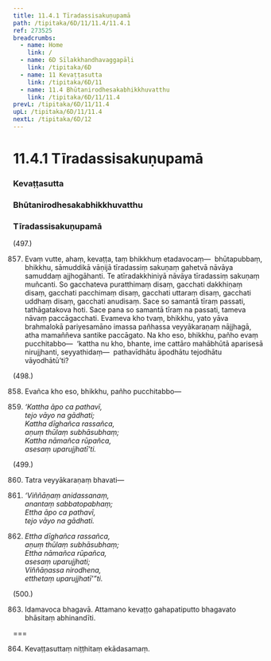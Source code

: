```yaml
---
title: 11.4.1 Tīradassisakuṇupamā
path: /tipitaka/6D/11/11.4/11.4.1
ref: 273525
breadcrumbs:
  - name: Home
    link: /
  - name: 6D Sīlakkhandhavaggapāḷi
    link: /tipitaka/6D
  - name: 11 Kevaṭṭasutta
    link: /tipitaka/6D/11
  - name: 11.4 Bhūtanirodhesakabhikkhuvatthu
    link: /tipitaka/6D/11/11.4
prevL: /tipitaka/6D/11/11.4
upL: /tipitaka/6D/11/11.4
nextL: /tipitaka/6D/12
---
```


# 11.4.1 Tīradassisakuṇupamā

### Kevaṭṭasutta

### Bhūtanirodhesakabhikkhuvatthu

### Tīradassisakuṇupamā

(497.)

857. Evaṃ vutte, ahaṃ, kevaṭṭa, taṃ bhikkhuṃ etadavocaṃ—  bhūtapubbaṃ, bhikkhu, sāmuddikā vāṇijā tīradassiṃ sakuṇaṃ gahetvā nāvāya samuddaṃ ajjhogāhanti. Te atīradakkhiniyā nāvāya tīradassiṃ sakuṇaṃ muñcanti. So gacchateva puratthimaṃ disaṃ, gacchati dakkhiṇaṃ disaṃ, gacchati pacchimaṃ disaṃ, gacchati uttaraṃ disaṃ, gacchati uddhaṃ disaṃ, gacchati anudisaṃ. Sace so samantā tīraṃ passati, tathāgatakova hoti. Sace pana so samantā tīraṃ na passati, tameva nāvaṃ paccāgacchati. Evameva kho tvaṃ, bhikkhu, yato yāva brahmalokā pariyesamāno imassa pañhassa veyyākaraṇaṃ nājjhagā, atha mamaññeva santike paccāgato. Na kho eso, bhikkhu, pañho evaṃ pucchitabbo—  ‘kattha nu kho, bhante, ime cattāro mahābhūtā aparisesā nirujjhanti, seyyathidaṃ—  pathavīdhātu āpodhātu tejodhātu vāyodhātū’ti?

(498.)

858. Evañca kho eso, bhikkhu, pañho pucchitabbo—

859. _‘Kattha āpo ca pathavī,_  
_tejo vāyo na gādhati;_  
_Kattha dīghañca rassañca,_  
_aṇuṃ thūlaṃ subhāsubhaṃ;_  
_Kattha nāmañca rūpañca,_  
_asesaṃ uparujjhatī’ti._  


(499.)

860. Tatra veyyākaraṇaṃ bhavati—

861. _‘Viññāṇaṃ anidassanaṃ,_  
_anantaṃ sabbatopabhaṃ;_  
_Ettha āpo ca pathavī,_  
_tejo vāyo na gādhati._  


862. _Ettha dīghañca rassañca,_  
_aṇuṃ thūlaṃ subhāsubhaṃ;_  
_Ettha nāmañca rūpañca,_  
_asesaṃ uparujjhati;_  
_Viññāṇassa nirodhena,_  
_etthetaṃ uparujjhatī’”ti._  


(500.)

863. Idamavoca bhagavā. Attamano kevaṭṭo gahapatiputto bhagavato bhāsitaṃ abhinandīti.

===

864. Kevaṭṭasuttaṃ niṭṭhitaṃ ekādasamaṃ.




